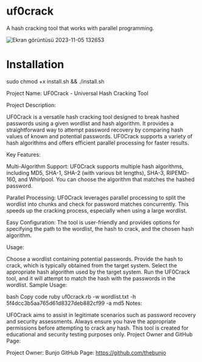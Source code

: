 # uf0crack
A hash cracking tool that works with parallel programming.

![Ekran görüntüsü 2023-11-05 132653](https://github.com/thebunjo/uf0crack/assets/138582603/58acbf5d-ce0b-45ed-8cfa-7fbdd66745a5)

# Installation

sudo chmod +x install.sh && ./install.sh

Project Name: UF0Crack - Universal Hash Cracking Tool

Project Description:

UF0Crack is a versatile hash cracking tool designed to break hashed passwords using a given wordlist and hash algorithm. It provides a straightforward way to attempt password recovery by comparing hash values of known and potential passwords. UF0Crack supports a variety of hash algorithms and offers efficient parallel processing for faster results.

Key Features:

Multi-Algorithm Support: UF0Crack supports multiple hash algorithms, including MD5, SHA-1, SHA-2 (with various bit lengths), SHA-3, RIPEMD-160, and Whirlpool. You can choose the algorithm that matches the hashed password.

Parallel Processing: UF0Crack leverages parallel processing to split the wordlist into chunks and check for password matches concurrently. This speeds up the cracking process, especially when using a large wordlist.

Easy Configuration: The tool is user-friendly and provides options for specifying the path to the wordlist, the hash to crack, and the chosen hash algorithm.

Usage:

Choose a wordlist containing potential passwords.
Provide the hash to crack, which is typically obtained from the target system.
Select the appropriate hash algorithm used by the target system.
Run the UF0Crack tool, and it will attempt to match the hash with the passwords in the wordlist.
Sample Usage:

bash
Copy code
ruby uf0crack.rb -w wordlist.txt -h 5f4dcc3b5aa765d61d8327deb882cf99 -a md5
Notes:

UF0Crack aims to assist in legitimate scenarios such as password recovery and security assessments.
Always ensure you have the appropriate permissions before attempting to crack any hash.
This tool is created for educational and security testing purposes only.
Project Owner and GitHub Page:

Project Owner: Bunjo
GitHub Page: https://github.com/thebunjo
